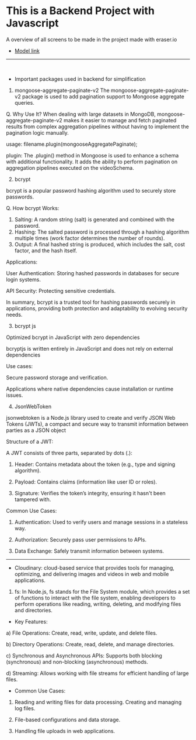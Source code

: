 # This is a Backend Project with Javascript

A overview of all screens to be made in the project made with eraser.io
- [Model link](https://app.eraser.io/workspace/YtPqZ1VogxGy1jzIDkzj?origin=share)
----------------------------
<br>

- Important packages used in backend for simplification 

1) mongoose-aggregate-paginate-v2
The mongoose-aggregate-paginate-v2 package is used to add pagination support to Mongoose aggregate queries.

Q. Why Use It?
When dealing with large datasets in MongoDB, mongoose-aggregate-paginate-v2 makes it easier to manage and fetch paginated results from complex aggregation pipelines without having to implement the pagination logic manually.

usage: filename.plugin(mongooseAggregatePaginate);

plugin: The .plugin() method in Mongoose is used to enhance a schema with additional functionality. It adds the ability to perform pagination on aggregation pipelines executed on the videoSchema.

2) bcrypt

bcrypt is a popular password hashing algorithm used to securely store passwords.

Q. How bcrypt Works:

1) Salting: A random string (salt) is generated and combined with the password.
2) Hashing: The salted password is processed through a hashing algorithm multiple times (work factor determines the number of rounds).
3) Output: A final hashed string is produced, which includes the salt, cost factor, and the hash itself. 

Applications: 

User Authentication: Storing hashed passwords in databases for secure login systems.

API Security: Protecting sensitive credentials.

In summary, bcrypt is a trusted tool for hashing passwords securely in applications, providing both protection and adaptability to evolving security needs.

3) bcrypt js

Optimized bcrypt in JavaScript with zero dependencies

bcryptjs is written entirely in JavaScript and does not rely on external dependencies

Use cases:

Secure password storage and verification.

Applications where native dependencies cause installation or runtime issues.

4) JsonWebToken

jsonwebtoken is a Node.js library used to create and verify JSON Web Tokens (JWTs), a compact and secure way to transmit information between parties as a JSON object

Structure of a JWT:

A JWT consists of three parts, separated by dots (.):


1) Header: Contains metadata about the token (e.g., type and signing algorithm).

2) Payload: Contains claims (information like user ID or roles).

3) Signature: Verifies the token’s integrity, ensuring it hasn't been tampered with.

Common Use Cases:

1) Authentication: Used to verify users and manage sessions in a stateless way.

2) Authorization: Securely pass user permissions to APIs.

3) Data Exchange: Safely transmit information between systems.
--------------------------
- Cloudinary: cloud-based service that provides tools for managing, optimizing, and delivering images and videos in web and mobile applications.

1. fs: In Node.js, fs stands for the File System module, which provides a set of functions to interact with the file system, enabling developers to perform operations like reading, writing, deleting, and modifying files and directories.


- Key Features:

a) File Operations: Create, read, write, update, and delete files.

b) Directory Operations: Create, read, delete, and manage directories.

c) Synchronous and Asynchronous APIs: Supports both blocking (synchronous) and non-blocking (asynchronous) methods.

d) Streaming: Allows working with file streams for efficient handling of large files.

- Common Use Cases:
1) Reading and writing files for data processing.
Creating and managing log files.

2) File-based configurations and data storage.

3) Handling file uploads in web applications.